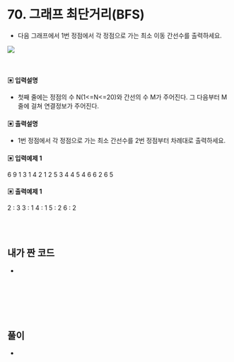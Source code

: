 # 70. 그래프 최단거리(BFS)

* 다음 그래프에서 1번 정점에서 각 정점으로 가는 최소 이동 간선수를 출력하세요.


![](https://github.com/MinsoftK/c-Algorithm_Q/blob/master/img/70.png?raw=true)



<br/>

#### ▣ 입력설명

* 첫째 줄에는 정점의 수 N(1<=N<=20)와 간선의 수 M가 주어진다. 그 다음부터 M줄에 걸쳐 연결정보가 주어진다.


#### ▣ 출력설명

* 1번 정점에서 각 정점으로 가는 최소 간선수를 2번 정점부터 차례대로 출력하세요.



#### ▣ 입력예제 1
6 9
1 3
1 4
2 1
2 5
3 4
4 5
4 6
6 2
6 5





#### ▣ 출력예제 1
2 : 3
3 : 1
4 : 1
5 : 2
6 : 2

<br/>
<br/>


## 내가 짠 코드
*

<br/>

```c++


```


<br><br> 

## 풀이
*  

<br/>

```c++

```
